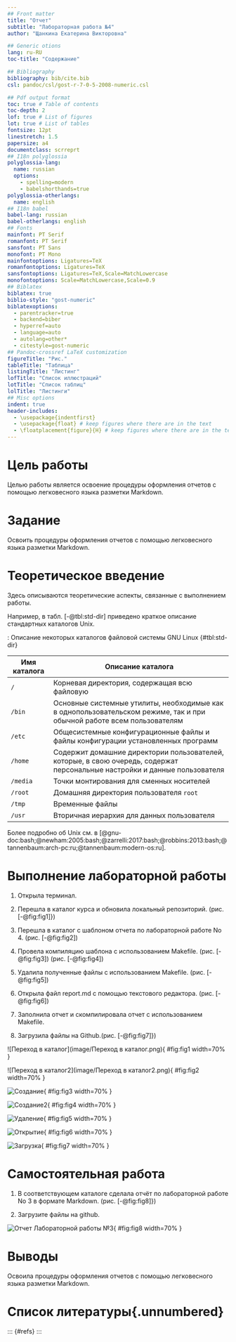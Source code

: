 ```yaml
---
## Front matter
title: "Отчет"
subtitle: "Лабораторная работа №4"
author: "Щанкина Екатерина Викторовна"

## Generic otions
lang: ru-RU
toc-title: "Содержание"

## Bibliography
bibliography: bib/cite.bib
csl: pandoc/csl/gost-r-7-0-5-2008-numeric.csl

## Pdf output format
toc: true # Table of contents
toc-depth: 2
lof: true # List of figures
lot: true # List of tables
fontsize: 12pt
linestretch: 1.5
papersize: a4
documentclass: scrreprt
## I18n polyglossia
polyglossia-lang:
  name: russian
  options:
	- spelling=modern
	- babelshorthands=true
polyglossia-otherlangs:
  name: english
## I18n babel
babel-lang: russian
babel-otherlangs: english
## Fonts
mainfont: PT Serif
romanfont: PT Serif
sansfont: PT Sans
monofont: PT Mono
mainfontoptions: Ligatures=TeX
romanfontoptions: Ligatures=TeX
sansfontoptions: Ligatures=TeX,Scale=MatchLowercase
monofontoptions: Scale=MatchLowercase,Scale=0.9
## Biblatex
biblatex: true
biblio-style: "gost-numeric"
biblatexoptions:
  - parentracker=true
  - backend=biber
  - hyperref=auto
  - language=auto
  - autolang=other*
  - citestyle=gost-numeric
## Pandoc-crossref LaTeX customization
figureTitle: "Рис."
tableTitle: "Таблица"
listingTitle: "Листинг"
lofTitle: "Список иллюстраций"
lotTitle: "Список таблиц"
lolTitle: "Листинги"
## Misc options
indent: true
header-includes:
  - \usepackage{indentfirst}
  - \usepackage{float} # keep figures where there are in the text
  - \floatplacement{figure}{H} # keep figures where there are in the text
---
```


# Цель работы

Целью работы является освоение процедуры оформления отчетов с помощью легковесного языка разметки Markdown.

# Задание

Освоить процедуры оформления отчетов с помощью легковесного языка разметки Markdown.

# Теоретическое введение

Здесь описываются теоретические аспекты, связанные с выполнением работы.

Например, в табл. [-@tbl:std-dir] приведено краткое описание стандартных каталогов Unix.

: Описание некоторых каталогов файловой системы GNU Linux {#tbl:std-dir}

| Имя каталога | Описание каталога                                                                                                          |
|--------------|----------------------------------------------------------------------------------------------------------------------------|
| `/`          | Корневая директория, содержащая всю файловую                                                                               |
| `/bin `      | Основные системные утилиты, необходимые как в однопользовательском режиме, так и при обычной работе всем пользователям     |
| `/etc`       | Общесистемные конфигурационные файлы и файлы конфигурации установленных программ                                           |
| `/home`      | Содержит домашние директории пользователей, которые, в свою очередь, содержат персональные настройки и данные пользователя |
| `/media`     | Точки монтирования для сменных носителей                                                                                   |
| `/root`      | Домашняя директория пользователя  `root`                                                                                   |
| `/tmp`       | Временные файлы                                                                                                            |
| `/usr`       | Вторичная иерархия для данных пользователя                                                                                 |

Более подробно об Unix см. в [@gnu-doc:bash;@newham:2005:bash;@zarrelli:2017:bash;@robbins:2013:bash;@tannenbaum:arch-pc:ru;@tannenbaum:modern-os:ru].

# Выполнение лабораторной работы

1) Открыла терминал.
2) Перешла в каталог курса и обновила локальный репозиторий. (рис. [-@fig:fig1]})
3) Перешла в каталог с шаблоном отчета по лабораторной работе No 4. (рис. [-@fig:fig2])
4) Провела компиляцию шаблона с использованием Makefile. (рис. [-@fig:fig3]) (рис. [-@fig:fig4])

5) Удалила полученные файлы с использованием Makefile. (рис. [-@fig:fig5])
6) Открыла файл report.md c помощью текстового редактора. (рис. [-@fig:fig6])

7) Заполнила отчет и скомпилировала отчет с использованием Makefile.
8) Загрузила файлы на Github.(рис. [-@fig:fig7]})

![Переход в каталог](image/Переход в каталог.png){ #fig:fig1 width=70% }

![Переход в каталог2](image/Переход в каталог2.png){ #fig:fig2 width=70% }

![Создание](image/make.png){ #fig:fig3 width=70% }

![Создание2](image/make2.png){ #fig:fig4 width=70% }

![Удаление](image/Удаление.png){ #fig:fig5 width=70% }

![Открытие](image/Открытие.png){ #fig:fig6 width=70% }

![Загрузка](image/Загрузка.png){ #fig:fig7 width=70% }

# Самостоятельная работа

1. В соответствующем каталоге сделала отчёт по лабораторной работе No 3
в формате Markdown. (рис. [-@fig:fig8]})

2. Загрузите файлы на github.


![Отчет Лабораторной работы №3](image/Загрузка.png){ #fig:fig8 width=70% }


# Выводы

Освоила процедуры оформления отчетов с помощью легковесного языка разметки Markdown.

# Список литературы{.unnumbered}

::: {#refs}
:::

